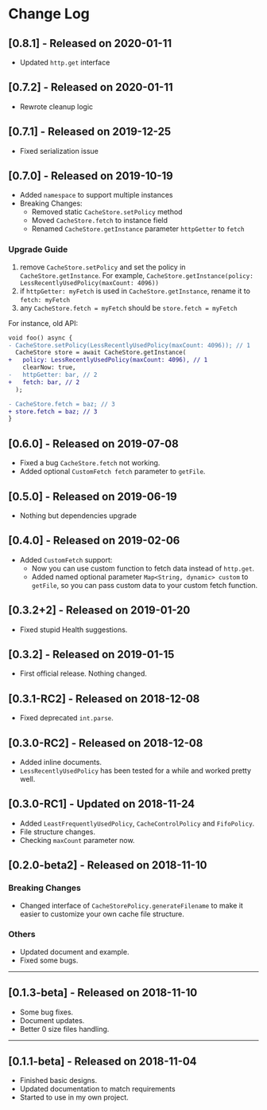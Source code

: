 # Change Log

## [0.8.1] - Released on 2020-01-11

- Updated `http.get` interface

## [0.7.2] - Released on 2020-01-11

- Rewrote cleanup logic

## [0.7.1] - Released on 2019-12-25

- Fixed serialization issue

## [0.7.0] - Released on 2019-10-19

- Added `namespace` to support multiple instances
- Breaking Changes:
  - Removed static `CacheStore.setPolicy` method
  - Moved `CacheStore.fetch` to instance field
  - Renamed `CacheStore.getInstance` parameter `httpGetter` to `fetch`

### Upgrade Guide

1. remove `CacheStore.setPolicy` and set the policy in `CacheStore.getInstance`. For example, `CacheStore.getInstance(policy: LessRecentlyUsedPolicy(maxCount: 4096))`
2. if `httpGetter: myFetch` is used in `CacheStore.getInstance`, rename it to `fetch: myFetch`
3. any `CacheStore.fetch = myFetch` should be `store.fetch = myFetch`

For instance, old API:

```diff
void foo() async {
- CacheStore.setPolicy(LessRecentlyUsedPolicy(maxCount: 4096)); // 1
  CacheStore store = await CacheStore.getInstance(
+   policy: LessRecentlyUsedPolicy(maxCount: 4096), // 1
    clearNow: true,
-   httpGetter: bar, // 2
+   fetch: bar, // 2
  );

- CacheStore.fetch = baz; // 3
+ store.fetch = baz; // 3
}
```

## [0.6.0] - Released on 2019-07-08

- Fixed a bug `CacheStore.fetch` not working.
- Added optional `CustomFetch fetch` parameter to `getFile`.

## [0.5.0] - Released on 2019-06-19

- Nothing but dependencies upgrade

## [0.4.0] - Released on 2019-02-06

- Added `CustomFetch` support:
  - Now you can use custom function to fetch data instead of `http.get`.
  - Added named optional parameter `Map<String, dynamic> custom` to `getFile`, so you can pass custom data to your custom fetch function.

## [0.3.2+2] - Released on 2019-01-20

- Fixed stupid Health suggestions.

## [0.3.2] - Released on 2019-01-15

- First official release. Nothing changed.

## [0.3.1-RC2] - Released on 2018-12-08

- Fixed deprecated `int.parse`.

## [0.3.0-RC2] - Released on 2018-12-08

- Added inline documents.
- `LessRecentlyUsedPolicy` has been tested for a while and worked pretty well.

## [0.3.0-RC1] - Updated on 2018-11-24

- Added `LeastFrequentlyUsedPolicy`, `CacheControlPolicy` and `FifoPolicy`.
- File structure changes.
- Checking `maxCount` parameter now.

## [0.2.0-beta2] - Released on 2018-11-10

### Breaking Changes

- Changed interface of `CacheStorePolicy.generateFilename` to make it easier to customize your own cache file structure.

### Others

- Updated document and example.
- Fixed some bugs.

---

## [0.1.3-beta] - Released on 2018-11-10

- Some bug fixes.
- Document updates.
- Better 0 size files handling.

---

## [0.1.1-beta] - Released on 2018-11-04

- Finished basic designs.
- Updated documentation to match requirements
- Started to use in my own project.
